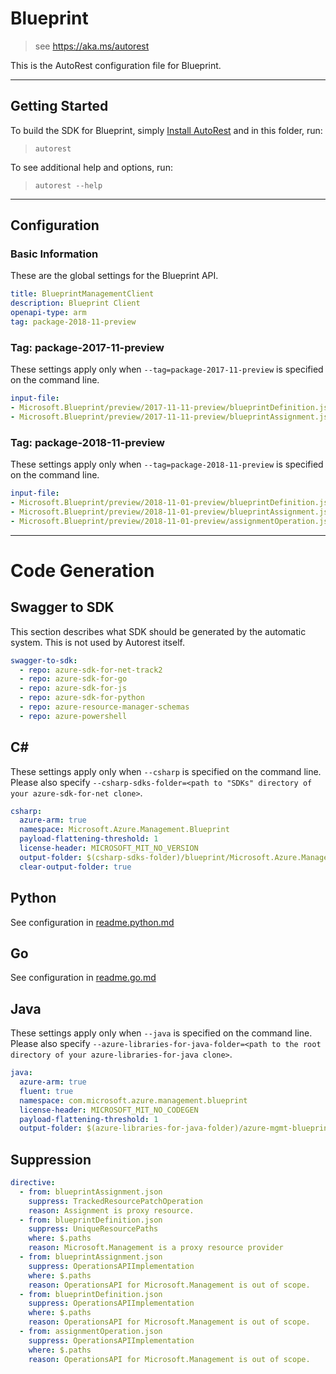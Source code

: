 # Blueprint

> see https://aka.ms/autorest

This is the AutoRest configuration file for Blueprint.

---
## Getting Started
To build the SDK for Blueprint, simply [Install AutoRest](https://aka.ms/autorest/install) and in this folder, run:

> `autorest`

To see additional help and options, run:

> `autorest --help`
---

## Configuration

### Basic Information
These are the global settings for the Blueprint API.

``` yaml
title: BlueprintManagementClient
description: Blueprint Client
openapi-type: arm
tag: package-2018-11-preview
```


### Tag: package-2017-11-preview

These settings apply only when `--tag=package-2017-11-preview` is specified on the command line.

``` yaml $(tag) == 'package-2017-11-preview'
input-file:
- Microsoft.Blueprint/preview/2017-11-11-preview/blueprintDefinition.json
- Microsoft.Blueprint/preview/2017-11-11-preview/blueprintAssignment.json
```

### Tag: package-2018-11-preview

These settings apply only when `--tag=package-2018-11-preview` is specified on the command line.
 
``` yaml $(tag) == 'package-2018-11-preview'
input-file:
- Microsoft.Blueprint/preview/2018-11-01-preview/blueprintDefinition.json
- Microsoft.Blueprint/preview/2018-11-01-preview/blueprintAssignment.json
- Microsoft.Blueprint/preview/2018-11-01-preview/assignmentOperation.json
```

---
# Code Generation

## Swagger to SDK

This section describes what SDK should be generated by the automatic system.
This is not used by Autorest itself.

``` yaml $(swagger-to-sdk)
swagger-to-sdk:
  - repo: azure-sdk-for-net-track2
  - repo: azure-sdk-for-go
  - repo: azure-sdk-for-js
  - repo: azure-sdk-for-python
  - repo: azure-resource-manager-schemas
  - repo: azure-powershell
```


## C#

These settings apply only when `--csharp` is specified on the command line.
Please also specify `--csharp-sdks-folder=<path to "SDKs" directory of your azure-sdk-for-net clone>`.

``` yaml $(csharp)
csharp:
  azure-arm: true
  namespace: Microsoft.Azure.Management.Blueprint
  payload-flattening-threshold: 1
  license-header: MICROSOFT_MIT_NO_VERSION
  output-folder: $(csharp-sdks-folder)/blueprint/Microsoft.Azure.Management.Blueprint/src/Generated
  clear-output-folder: true
```

## Python

See configuration in [readme.python.md](./readme.python.md)

## Go

See configuration in [readme.go.md](./readme.go.md)

## Java

These settings apply only when `--java` is specified on the command line.
Please also specify `--azure-libraries-for-java-folder=<path to the root directory of your azure-libraries-for-java clone>`.

``` yaml $(java)
java:
  azure-arm: true
  fluent: true
  namespace: com.microsoft.azure.management.blueprint
  license-header: MICROSOFT_MIT_NO_CODEGEN
  payload-flattening-threshold: 1
  output-folder: $(azure-libraries-for-java-folder)/azure-mgmt-blueprint
```


## Suppression


``` yaml
directive:
  - from: blueprintAssignment.json
    suppress: TrackedResourcePatchOperation 
    reason: Assignment is proxy resource.
  - from: blueprintDefinition.json
    suppress: UniqueResourcePaths
    where: $.paths
    reason: Microsoft.Management is a proxy resource provider
  - from: blueprintAssignment.json
    suppress: OperationsAPIImplementation
    where: $.paths
    reason: OperationsAPI for Microsoft.Management is out of scope.
  - from: blueprintDefinition.json
    suppress: OperationsAPIImplementation
    where: $.paths
    reason: OperationsAPI for Microsoft.Management is out of scope.    
  - from: assignmentOperation.json
    suppress: OperationsAPIImplementation
    where: $.paths
    reason: OperationsAPI for Microsoft.Management is out of scope.    
```




